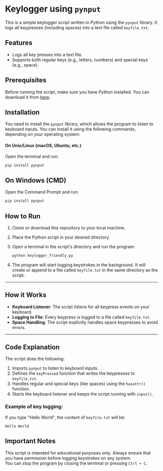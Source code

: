 # Keylogger using `pynput`

This is a simple keylogger script written in Python using the `pynput` library. It logs all keypresses (including spaces) into a text file called `keyfile.txt`.

## Features

- Logs all key presses into a text file.
- Supports both regular keys (e.g., letters, numbers) and special keys (e.g., space).

## Prerequisites

Before running the script, make sure you have Python installed. You can download it from [here](https://www.python.org/downloads/).

## Installation

You need to install the `pynput` library, which allows the program to listen to keyboard inputs. You can install it using the following commands, depending on your operating system:
#### On Unix/Linux (macOS, Ubuntu, etc.)
Open the terminal and run:

```bash
pip install pynput
```

## On Windows (CMD)
Open the Command Prompt and run:

```bash
pip install pynput
```
## How to Run

1. Clone or download this repository to your local machine.
2. Place the Python script in your desired directory.
3. Open a terminal in the script's directory and run the program:

    ```bash
    python keylogger_friendly.py
    ```

4. The program will start logging keystrokes in the background. It will create or append to a file called `keyfile.txt` in the same directory as the script.

---

## How it Works

- **Keyboard Listener**: The script listens for all keypress events on your keyboard.
- **Logging to File**: Every keypress is logged to a file called `keyfile.txt`.
- **Space Handling**: The script explicitly handles space keypresses to avoid errors.

---

## Code Explanation

The script does the following:

1. Imports `pynput` to listen to keyboard inputs.
2. Defines the `keyPressed` function that writes the keypresses to `keyfile.txt`.
3. Handles regular and special keys (like spaces) using the `hasattr()` function.
4. Starts the keyboard listener and keeps the script running with `input()`.

### Example of key logging:

If you type "Hello World", the content of `keyfile.txt` will be:

```plaintext
Hello World
```
## Important Notes

This script is intended for educational purposes only. Always ensure that you have permission before logging keystrokes on any system.  
You can stop the program by closing the terminal or pressing `Ctrl + C`.
